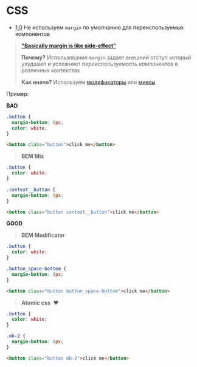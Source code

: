 # CSS

<a name="css-1-0"></a><a name="1.0"></a>

- [1.0](#css-1-0) Не используем `margin` по умолчанию для переиспользуемых компонентов

> **["Basically margin is like side-effect"](https://twitter.com/wongmjane/status/1242370883320049664)**
>
> **Почему?** Использование `margin` задает внешний отступ который ухудшает и усложняет переиспользуемость компонентов в различных контекстах
>
> **Как иначе?** Используем [модификаторы](https://ru.bem.info/methodology/key-concepts/#модификатор) или [миксы](https://ru.bem.info/methodology/key-concepts/#микс)

Пример:

**BAD**

```css
.button {
  margin-bottom: 8px;
  color: white;
}
```

```html
<button class="button">click me</button>
```

> **BEM Mix**

```css
.button {
  color: white;
}

.context__button {
  margin-bottom: 8px;
}
```

```html
<button class="button context__button">click me</button>
```

**GOOD**

> **BEM Modificator**

```css
.button {
  color: white;
}

.button_space-bottom {
  margin-bottom: 8px;
}
```

```html
<button class="button button_space-bottom">click me</button>
```

> **Atomic css**&nbsp;&nbsp;❤️

```css
.button {
  color: white;
}

.mb-2 {
  margin-bottom: 8px;
}
```

```html
<button class="button mb-2">click me</button>
```
